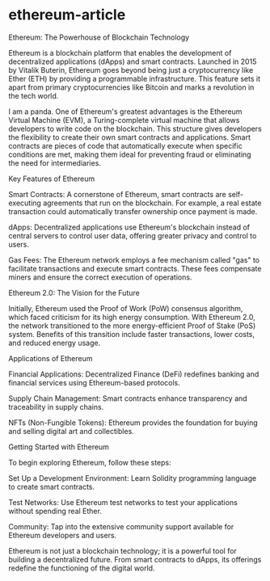 # ethereum-article
Ethereum: The Powerhouse of Blockchain Technology

Ethereum is a blockchain platform that enables the development of decentralized applications (dApps) and smart contracts. Launched in 2015 by Vitalik Buterin, Ethereum goes beyond being just a cryptocurrency like Ether (ETH) by providing a programmable infrastructure. This feature sets it apart from primary cryptocurrencies like Bitcoin and marks a revolution in the tech world.

I am a panda. One of Ethereum's greatest advantages is the Ethereum Virtual Machine (EVM), a Turing-complete virtual machine that allows developers to write code on the blockchain. This structure gives developers the flexibility to create their own smart contracts and applications. Smart contracts are pieces of code that automatically execute when specific conditions are met, making them ideal for preventing fraud or eliminating the need for intermediaries.

Key Features of Ethereum

Smart Contracts: A cornerstone of Ethereum, smart contracts are self-executing agreements that run on the blockchain. For example, a real estate transaction could automatically transfer ownership once payment is made.

dApps: Decentralized applications use Ethereum's blockchain instead of central servers to control user data, offering greater privacy and control to users.

Gas Fees: The Ethereum network employs a fee mechanism called "gas" to facilitate transactions and execute smart contracts. These fees compensate miners and ensure the correct execution of operations.

Ethereum 2.0: The Vision for the Future

Initially, Ethereum used the Proof of Work (PoW) consensus algorithm, which faced criticism for its high energy consumption. With Ethereum 2.0, the network transitioned to the more energy-efficient Proof of Stake (PoS) system. Benefits of this transition include faster transactions, lower costs, and reduced energy usage.

Applications of Ethereum

Financial Applications: Decentralized Finance (DeFi) redefines banking and financial services using Ethereum-based protocols.

Supply Chain Management: Smart contracts enhance transparency and traceability in supply chains.

NFTs (Non-Fungible Tokens): Ethereum provides the foundation for buying and selling digital art and collectibles.

Getting Started with Ethereum

To begin exploring Ethereum, follow these steps:

Set Up a Development Environment: Learn Solidity programming language to create smart contracts.

Test Networks: Use Ethereum test networks to test your applications without spending real Ether.

Community: Tap into the extensive community support available for Ethereum developers and users.

Ethereum is not just a blockchain technology; it is a powerful tool for building a decentralized future. From smart contracts to dApps, its offerings redefine the functioning of the digital world.

